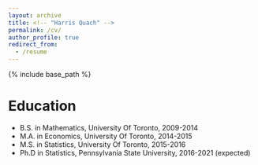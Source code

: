 ```yaml
---
layout: archive
title: <!-- "Harris Quach" -->
permalink: /cv/
author_profile: true
redirect_from:
  - /resume
---
```


{% include base_path %}

Education
======
* B.S. in Mathematics, University Of Toronto, 2009-2014
* M.A. in Economics, University Of Toronto, 2014-2015
* M.S. in Statistics, University Of Toronto, 2015-2016
* Ph.D in Statistics, Pennsylvania State University, 2016-2021 (expected)

<!-- Work experience
======
* Summer 2015: Research Assistant
  * Github University
  * Duties included: Tagging issues
  * Supervisor: Professor Git

* Fall 2015: Research Assistant
  * Github University
  * Duties included: Merging pull requests
  * Supervisor: Professor Hub
  
Skills
======
* Skill 1
* Skill 2
  * Sub-skill 2.1
  * Sub-skill 2.2
  * Sub-skill 2.3
* Skill 3

Publications
======
  <ul>{% for post in site.publications %}
    {% include archive-single-cv.html %}
  {% endfor %}</ul>
  
Talks
======
  <ul>{% for post in site.talks %}
    {% include archive-single-talk-cv.html %}
  {% endfor %}</ul>
  
Teaching
======
  <ul>{% for post in site.teaching %}
    {% include archive-single-cv.html %}
  {% endfor %}</ul>
  
Service and leadership
======
* Currently signed in to 43 different slack teams -->
